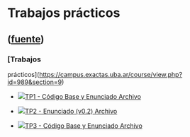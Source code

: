 # Trabajos prácticos
([fuente](https://campus.exactas.uba.ar/course/view.php?id=989&section=9))
---
### [Trabajos
prácticos](https://campus.exactas.uba.ar/course/view.php?id=989&section=9)

  - [![ ](https://campus.exactas.uba.ar/theme/image.php/aardvark/core/1524752928/f/archive-24)TP1 - Código Base y Enunciado Archivo](https://campus.exactas.uba.ar/mod/resource/view.php?id=60291)

  - [![ ](https://campus.exactas.uba.ar/theme/image.php/aardvark/core/1524752928/f/pdf-24)TP2 - Enunciado (v0.2) Archivo](https://campus.exactas.uba.ar/mod/resource/view.php?id=62487)

  - [![ ](https://campus.exactas.uba.ar/theme/image.php/aardvark/core/1524752928/f/archive-24)TP3 - Código Base y Enunciado Archivo](https://campus.exactas.uba.ar/mod/resource/view.php?id=63487)

